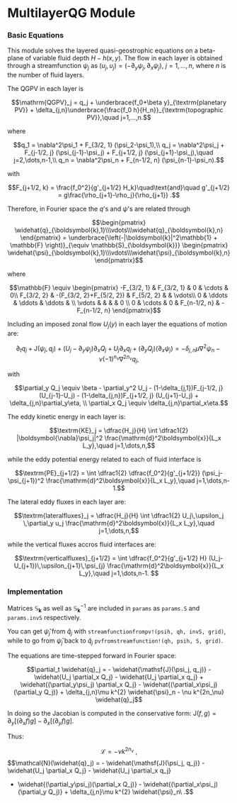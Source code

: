 # MultilayerQG Module

### Basic Equations

This module solves the layered quasi-geostrophic equations on a beta-plane of variable fluid depth $H-h(x,y)$. The flow in each layer is obtained through a streamfunction $\psi_j$ as $(u_j, \upsilon_j) = (-\partial_y\psi_j, \partial_x\psi_j)$, $j=1,...,n$, where $n$ is the number of fluid layers.

The QGPV in each layer is

```math
\mathrm{QGPV}_j = q_j  + \underbrace{f_0+\beta y}_{\textrm{planetary PV}} + \delta_{j,n}\underbrace{\frac{f_0 h}{H_n}}_{\textrm{topographic PV}},\quad j=1,...,n.
```

where

```math
q_1 = \nabla^2\psi_1 + F_{3/2, 1} (\psi_2-\psi_1),\\
q_j = \nabla^2\psi_j + F_{j-1/2, j} (\psi_{j-1}-\psi_j) + F_{j+1/2, j} (\psi_{j+1}-\psi_j),\quad j=2,\dots,n-1,\\
q_n = \nabla^2\psi_n + F_{n-1/2, n} (\psi_{n-1}-\psi_n).
```

with

```math
F_{j+1/2, k} = \frac{f_0^2}{g'_{j+1/2} H_k}\quad\text{and}\quad
g'_{j+1/2} = g\frac{\rho_{j+1}-\rho_j}{\rho_{j+1}} .
```

Therefore, in Fourier space the $q$'s and $\psi$'s are related through

```math
\begin{pmatrix} \widehat{q}_{\boldsymbol{k},1}\\\vdots\\\widehat{q}_{\boldsymbol{k},n} \end{pmatrix} =
\underbrace{\left(-|\boldsymbol{k}|^2\mathbb{1} + \mathbb{F} \right)}_{\equiv \mathbb{S}_{\boldsymbol{k}}}
\begin{pmatrix} \widehat{\psi}_{\boldsymbol{k},1}\\\vdots\\\widehat{\psi}_{\boldsymbol{k},n} \end{pmatrix}
```

where

```math
\mathbb{F} \equiv \begin{pmatrix}
 -F_{3/2, 1} &              F_{3/2, 1}  &   0   &  \cdots    & 0\\
  F_{3/2, 2} & -(F_{3/2, 2}+F_{5/2, 2}) & F_{5/2, 2} &       & \vdots\\
 0           &                  \ddots  &   \ddots   & \ddots & \\
 \vdots      &                          &            &        &  0 \\
 0           &       \cdots             &   0   & F_{n-1/2, n} & -F_{n-1/2, n}
\end{pmatrix}
```

Including an imposed zonal flow $U_j(y)$ in each layer the equations of motion are:

```math
\partial_t q_j + \mathsf{J}(\psi_j, q_j ) + (U_j - \partial_y\psi_j) \partial_x Q_j +  U_j \partial_x q_j  + (\partial_y Q_j)(\partial_x\psi_j) = -\delta_{j,n}\mu\nabla^2\psi_n - \nu(-1)^{n_\nu} \nabla^{2n_\nu} q_j,
```

with

```math
\partial_y Q_j \equiv \beta - \partial_y^2 U_j - (1-\delta_{j,1})F_{j-1/2, j} (U_{j-1}-U_j) - (1-\delta_{j,n})F_{j+1/2, j} (U_{j+1}-U_j) + \delta_{j,n}\partial_y\eta, \\
\partial_x Q_j \equiv \delta_{j,n}\partial_x\eta.
```

The eddy kinetic energy in each layer is:

```math
\textrm{KE}_j = \dfrac{H_j}{H} \int \dfrac1{2} |\boldsymbol{\nabla}\psi_j|^2 \frac{\mathrm{d}^2\boldsymbol{x}}{L_x L_y},\quad j=1,\dots,n,
```

while the eddy potential energy related to each of fluid interface is

```math
\textrm{PE}_{j+1/2} = \int \dfrac1{2} \dfrac{f_0^2}{g'_{j+1/2}} (\psi_j-\psi_{j+1})^2 \frac{\mathrm{d}^2\boldsymbol{x}}{L_x L_y},\quad j=1,\dots,n-1.
```

The lateral eddy fluxes in each layer are:

```math
\textrm{lateralfluxes}_j = \dfrac{H_j}{H} \int \dfrac1{2} U_j\,\upsilon_j \,\partial_y u_j \frac{\mathrm{d}^2\boldsymbol{x}}{L_x L_y},\quad j=1,\dots,n,
```

while the vertical fluxes accros fluid interfaces are:

```math
\textrm{verticalfluxes}_{j+1/2} = \int \dfrac{f_0^2}{g'_{j+1/2} H} (U_j-U_{j+1})\,\upsilon_{j+1}\,\psi_{j} \frac{\mathrm{d}^2\boldsymbol{x}}{L_x L_y},\quad j=1,\dots,n-1.

```


### Implementation

Matrices $\mathbb{S}_{\boldsymbol{k}}$ as well as $\mathbb{S}^{-1}_{\boldsymbol{k}}$ are included in `params` as `params.S` and `params.invS` respectively.

You can get $\widehat{\psi}_j$ from $\widehat{q}_j$ with `streamfunctionfrompv!(psih, qh, invS, grid)`, while to go from $\widehat{\psi}_j$ back to $\widehat{q}_j$ `pvfromstreamfunction!(qh, psih, S, grid)`.




The equations are time-stepped forward in Fourier space:

```math
\partial_t \widehat{q}_j = - \widehat{\mathsf{J}(\psi_j, q_j)}  - \widehat{U_j \partial_x Q_j} - \widehat{U_j \partial_x q_j}
+ \widehat{(\partial_y\psi_j) \partial_x Q_j}  - \widehat{(\partial_x\psi_j)(\partial_y Q_j)} + \delta_{j,n}\mu k^{2} \widehat{\psi}_n - \nu k^{2n_\nu} \widehat{q}_j
```

In doing so the Jacobian is computed in the conservative form: $\mathsf{J}(f,g) =
\partial_y [ (\partial_x f) g] -\partial_x[ (\partial_y f) g]$.


Thus:

$$\mathcal{L} = - \nu k^{2n_\nu}\ ,$$
$$\mathcal{N}(\widehat{q}_j) = - \widehat{\mathsf{J}(\psi_j, q_j)} - \widehat{U_j \partial_x Q_j} - \widehat{U_j \partial_x q_j}
 + \widehat{(\partial_y\psi_j)(\partial_x Q_j)} - \widehat{(\partial_x\psi_j)(\partial_y Q_j)} + \delta_{j,n}\mu k^{2} \widehat{\psi}_n\ .$$
